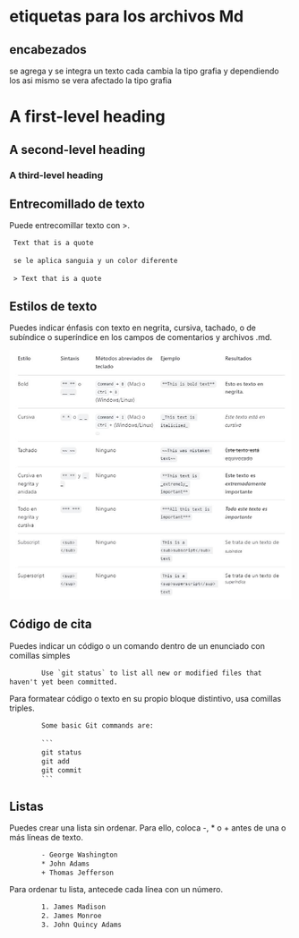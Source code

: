 # etiquetas  para los archivos Md

## encabezados 

se agrega  y se integra un texto
cada  cambia la tipo grafia y 
dependiendo los  asi mismo se vera 
afectado la tipo grafia
      

# A first-level heading
## A second-level heading
### A third-level heading


## Entrecomillado de texto
Puede entrecomillar texto con >.

     Text that is a quote

     se le aplica sanguia y un color diferente

     > Text that is a quote

## Estilos de texto

Puedes indicar énfasis con texto en negrita,
cursiva, tachado, o de subíndice o superíndice
en los campos de comentarios y archivos .md.

![.](tabla.JPG)

## Código de cita
Puedes indicar un código o un comando dentro de un enunciado con comillas simples   

            Use `git status` to list all new or modified files that haven't yet been committed.

Para formatear código o texto en su propio bloque distintivo, usa comillas triples.

            Some basic Git commands are:
            
            ```
            git status
            git add
            git commit
            ```

## Listas
Puedes crear una lista sin ordenar. 
Para ello, coloca -, * o + antes de una o más líneas de texto.

            - George Washington
            * John Adams
            + Thomas Jefferson
            
Para ordenar tu lista, antecede cada línea con un número.

            1. James Madison
            2. James Monroe
            3. John Quincy Adams
